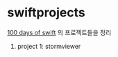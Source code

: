 # swiftprojects
[100 days of swift](https://www.hackingwithswift.com/100) 의 프로젝트들을 정리

1. project 1: stormviewer
